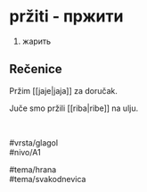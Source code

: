 # pržiti - пржити

1. жарить  

## Rečenice

Pržim [[jaje|jaja]] za doručak.  

Juče smo pržili [[riba|ribe]] na ulju.  

<br>

#vrsta/glagol  
#nivo/A1  

#tema/hrana  
#tema/svakodnevica  
